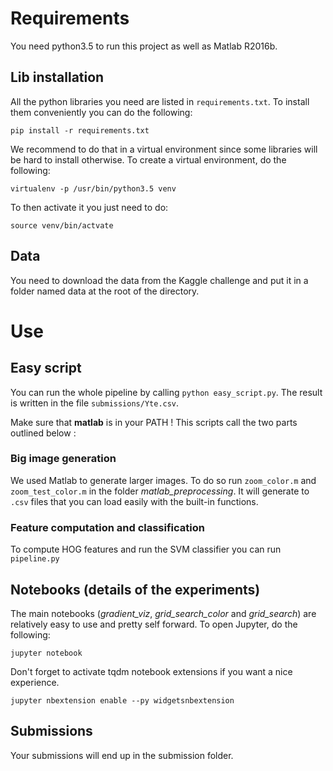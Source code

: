 # Requirements
You need python3.5 to run this project as well as Matlab R2016b.
## Lib installation
All the python libraries you need are listed in `requirements.txt`. To install
them conveniently you can do the following:
```shell
pip install -r requirements.txt
```
We recommend to do that in a virtual environment since some libraries will be
hard to install otherwise. To create a virtual environment, do the following:
```shell
virtualenv -p /usr/bin/python3.5 venv
```
To then activate it you just need to do:
```shell
source venv/bin/actvate
```
## Data
You need to download the data from the Kaggle challenge and put it in a folder
named data at the root of the directory.

# Use
## Easy script
You can run the whole pipeline by calling `python easy_script.py`. The result is written in the file `submissions/Yte.csv`.

Make sure that **matlab** is in your PATH ! This scripts call the two parts outlined below :
### Big image generation
We used Matlab to generate larger images. To do so run `zoom_color.m` and
`zoom_test_color.m` in the folder *matlab_preprocessing*. It will generate to `.csv`
files that you can load easily with the built-in functions. 
### Feature computation and classification
To compute HOG features and run the SVM classifier you can run `pipeline.py`

## Notebooks (details of the experiments)
The main notebooks (*gradient_viz*, *grid_search_color* and *grid_search*) are
relatively easy to use and pretty self forward. To open Jupyter, do the
following:
```shell
jupyter notebook
```

Don't forget to activate tqdm notebook extensions if you want a nice experience.
```shell
jupyter nbextension enable --py widgetsnbextension
```
## Submissions
Your submissions will end up in the submission folder.
